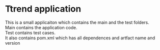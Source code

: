 # Ttrend application


This is a small applicaiton which contains the main and the test folders.  
Main contains the application code.  
Test contains test cases.  
It also contains pom.xml which has all dependences and artfact name and version


